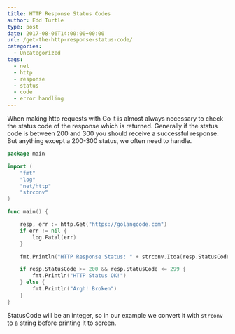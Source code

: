 ```yaml
---
title: HTTP Response Status Codes
author: Edd Turtle
type: post
date: 2017-08-06T14:00:00+00:00
url: /get-the-http-response-status-code/
categories:
  - Uncategorized
tags:
  - net
  - http
  - response
  - status
  - code
  - error handling
---
```


When making http requests with Go it is almost always necessary to check the status code of the response which is returned. Generally if the status code is between 200 and 300 you should receive a successful response. But anything except a 200-300 status, we often need to handle.

<!--more-->

```go
package main

import (
    "fmt"
    "log"
    "net/http"
    "strconv"
)

func main() {

    resp, err := http.Get("https://golangcode.com")
    if err != nil {
        log.Fatal(err)
    }

    fmt.Println("HTTP Response Status: " + strconv.Itoa(resp.StatusCode))

    if resp.StatusCode >= 200 && resp.StatusCode <= 299 {
        fmt.Println("HTTP Status OK!")
    } else {
        fmt.Println("Argh! Broken")
    }
}

```

StatusCode will be an integer, so in our example we convert it with `strconv` to a string before printing it to screen.